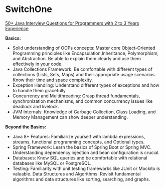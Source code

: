 # SwitchOne

[50+ Java Interview Questions for Programmers with 2 to 3 Years Experience](https://leetcode.com/discuss/interview-question/3887612/50%2B-Java-Interview-Questions-for-Programmers-with-2-to-3-Years-Experience)

**Basics:**

- Solid understanding of OOPs concepts: Master core Object-Oriented Programming principles like Encapsulation,Inheritance, Polymorphism, and Abstraction. Be able to explain them clearly and use them effectively in your code.
- Java Collections Framework: Be comfortable with different types of collections (Lists, Sets, Maps) and their appropriate usage scenarios. Know their time and space complexity.
- Exception Handling: Understand different types of exceptions and how to handle them gracefully.
- Concurrency and Multithreading: Grasp thread fundamentals, synchronization mechanisms, and common concurrency issues like deadlock and livelock.
- JVM Internals: Knowledge of Garbage Collection, Class Loading, and Memory Management can show deeper understanding.

**Beyond the Basics:**

- Java 8+ Features: Familiarize yourself with lambda expressions, streams, functional programming concepts, and Optional types.
- Spring Framework: Learn the basics of Spring Boot or Spring MVC. Understanding dependency injection and bean configuration is crucial.
- Databases: Know SQL queries and be comfortable with relational databases like MySQL or PostgreSQL.
- Testing: Familiarity with unit testing frameworks like JUnit or Mockito is valuable.
Data Structures and Algorithms: Revisit fundamental algorithms and data structures like sorting, searching, and graphs.